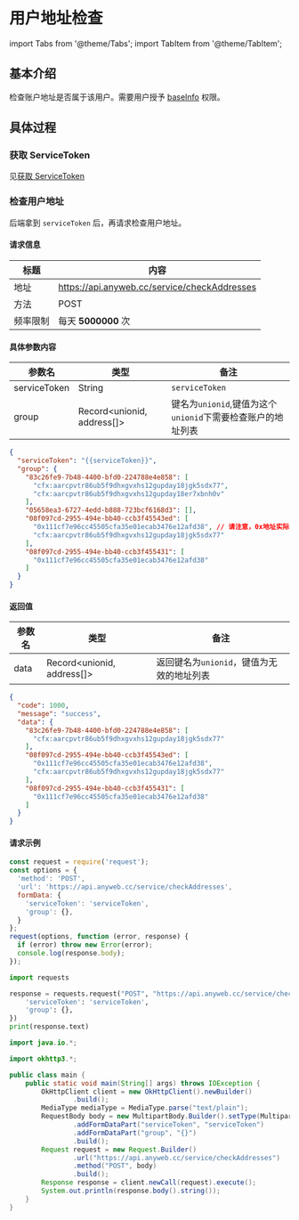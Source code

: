 # 用户地址检查

import Tabs from '@theme/Tabs'; import TabItem from '@theme/TabItem';

## 基本介绍

检查账户地址是否属于该用户。需要用户授予 [baseInfo](https://wiki.anyweb.cc/docs/usage#conflux) 权限。

## 具体过程

### 获取 ServiceToken

见[获取 ServiceToken](https://wiki.anyweb.cc/docs/service/ServiceToken)

### 检查用户地址

后端拿到 `serviceToken` 后，再请求检查用户地址。

#### 请求信息

| 标题   | 内容                                           |
|------|----------------------------------------------|
| 地址   | https://api.anyweb.cc/service/checkAddresses |
| 方法   | POST                                         |
| 频率限制 | 每天 **5000000** 次                             |

#### 具体参数内容

| 参数名          | 类型                         | 备注                                      |
|--------------|----------------------------|-----------------------------------------|
| serviceToken | String                     | `serviceToken`                          |
| group        | Record<unionid, address[]> | 键名为`unionid`,键值为这个`unionid`下需要检查账户的地址列表 |
```json
{
  "serviceToken": "{{serviceToken}}",
  "group": {
    "83c26fe9-7b48-4400-bfd0-224788e4e858": [
      "cfx:aarcpvtr86ub5f9dhxgvxhs12gupday18jgk5sdx77",
      "cfx:aarcpvtr86ub5f9dhxgvxhs12gupday18er7xbnh0v"
    ],
    "05658ea3-6727-4edd-b888-723bcf6168d3": [],
    "08f097cd-2955-494e-bb40-ccb3f45543ed": [
      "0x111cf7e96cc45505cfa35e01ecab3476e12afd38", // 请注意，0x地址实际是不合法的，只是为了演示错误的写法。地址请用cfx开头地址表示。
      "cfx:aarcpvtr86ub5f9dhxgvxhs12gupday18jgk5sdx77"
    ],
    "08f097cd-2955-494e-bb40-ccb3f455431": [
      "0x111cf7e96cc45505cfa35e01ecab3476e12afd38"
    ]
  }
}
```
#### 返回值

| 参数名  | 类型                       | 备注                        | 
|------|--------------------------|---------------------------| 
| data | Record<unionid, address[]>  | 返回键名为`unionid`，键值为无效的地址列表 |

```json
{
  "code": 1000,
  "message": "success",
  "data": {
    "83c26fe9-7b48-4400-bfd0-224788e4e858": [
      "cfx:aarcpvtr86ub5f9dhxgvxhs12gupday18jgk5sdx77"
    ],
    "08f097cd-2955-494e-bb40-ccb3f45543ed": [
      "0x111cf7e96cc45505cfa35e01ecab3476e12afd38",
      "cfx:aarcpvtr86ub5f9dhxgvxhs12gupday18jgk5sdx77"
    ],
    "08f097cd-2955-494e-bb40-ccb3f455431": [
      "0x111cf7e96cc45505cfa35e01ecab3476e12afd38"
    ]
  }
}
```

#### 请求示例

<Tabs>
<TabItem value="js" label="Node">

```javascript
const request = require('request');
const options = {
  'method': 'POST',
  'url': 'https://api.anyweb.cc/service/checkAddresses',
  formData: {
    'serviceToken': 'serviceToken',
    'group': {},
  }
};
request(options, function (error, response) {
  if (error) throw new Error(error);
  console.log(response.body);
});
```

</TabItem>
<TabItem value="py" label="Python">

```py
import requests

response = requests.request("POST", "https://api.anyweb.cc/service/checkAddresses", data={
    'serviceToken': 'serviceToken',
    'group': {},
})
print(response.text)
```

</TabItem>
<TabItem value="java" label="Java">

```java
import java.io.*;

import okhttp3.*;

public class main {
    public static void main(String[] args) throws IOException {
        OkHttpClient client = new OkHttpClient().newBuilder()
                .build();
        MediaType mediaType = MediaType.parse("text/plain");
        RequestBody body = new MultipartBody.Builder().setType(MultipartBody.FORM)
                .addFormDataPart("serviceToken", "serviceToken")
                .addFormDataPart("group", "{}")
                .build();
        Request request = new Request.Builder()
                .url("https://api.anyweb.cc/service/checkAddresses")
                .method("POST", body)
                .build();
        Response response = client.newCall(request).execute();
        System.out.println(response.body().string());
    }
}

```

</TabItem>
</Tabs>


